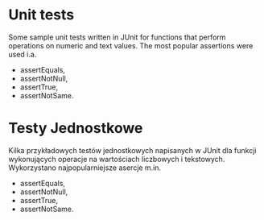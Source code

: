 # Unit tests
Some sample unit tests written in JUnit for functions that perform operations on numeric and text values.
The most popular assertions were used i.a.
<ul>
  <li>assertEquals,</li>
  <li>assertNotNull,</li>
  <li>assertTrue,</li>
  <li>assertNotSame.</li>
</ul>

# Testy Jednostkowe

Kilka przykładowych testów jednostkowych napisanych w JUnit dla funkcji wykonujących operacje na wartościach liczbowych i tekstowych.
Wykorzystano najpopularniejsze asercje m.in.
<ul>
  <li>assertEquals,</li>
  <li>assertNotNull,</li>
  <li>assertTrue,</li>
  <li>assertNotSame.</li>
</ul>


